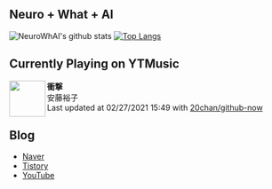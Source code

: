 ## Neuro + What + AI

![NeuroWhAI's github stats](https://github-readme-stats.vercel.app/api?username=neurowhai&count_private=true&show_icons=true)
[![Top Langs](https://github-readme-stats.vercel.app/api/top-langs/?username=neurowhai&layout=compact)](https://github.com/anuraghazra/github-readme-stats)

## Currently Playing on YTMusic

[<img align="left" height="65" src="https://lh3.googleusercontent.com/5PnSMUMjaJjxmCVfYqCbPrJzY9Hm5M-yb3UTEvKroacFdNp-JPvVb-w4hkYwtm5BIFwF6gqotaPuzImr">](https://music.youtube.com/channel/UCkXPlux12UulV4vgSIRpHbw)

**衝撃**  
安藤裕子  
Last updated at 02/27/2021 15:49 with [20chan/github-now](https://github.com/20chan/github-now)

## Blog

- [Naver](http://blog.naver.com/neurowhai)
- [Tistory](http://neurowhai.tistory.com/)
- [YouTube](https://www.youtube.com/channel/UCB_v1xU6laBHOeH6z4L-Mtw)
